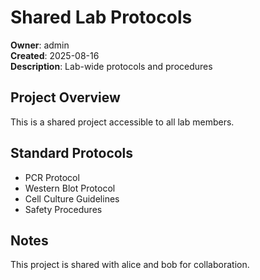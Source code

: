 # Shared Lab Protocols

**Owner**: admin  
**Created**: 2025-08-16  
**Description**: Lab-wide protocols and procedures

## Project Overview

This is a shared project accessible to all lab members.

## Standard Protocols

- PCR Protocol
- Western Blot Protocol
- Cell Culture Guidelines
- Safety Procedures

## Notes

This project is shared with alice and bob for collaboration.
